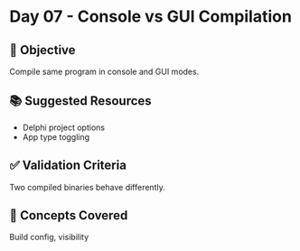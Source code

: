 # Day 07 - Console vs GUI Compilation

## 🎯 Objective
Compile same program in console and GUI modes.

## 📚 Suggested Resources
- Delphi project options
- App type toggling

## ✅ Validation Criteria
Two compiled binaries behave differently.

## 🧠 Concepts Covered
Build config, visibility
